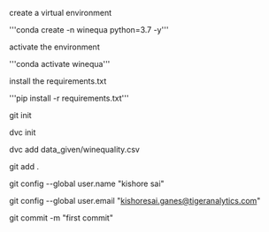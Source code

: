 create a virtual environment

'''conda create -n winequa python=3.7 -y'''

activate the environment

'''conda activate winequa'''

install the requirements.txt

'''pip install -r requirements.txt'''

git init 

dvc init

dvc add data_given/winequality.csv

git add .

git config --global user.name "kishore sai"

git config --global user.email "kishoresai.ganes@tigeranalytics.com"

git commit -m "first commit"